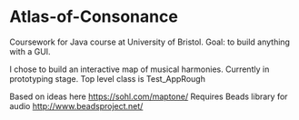 # Atlas-of-Consonance
Coursework for Java course at University of Bristol. 
Goal: to build anything with a GUI.

I chose to build an interactive map of musical harmonies.
Currently in prototyping stage. Top level class is Test_AppRough

Based on ideas here https://sohl.com/maptone/
Requires Beads library for audio http://www.beadsproject.net/
